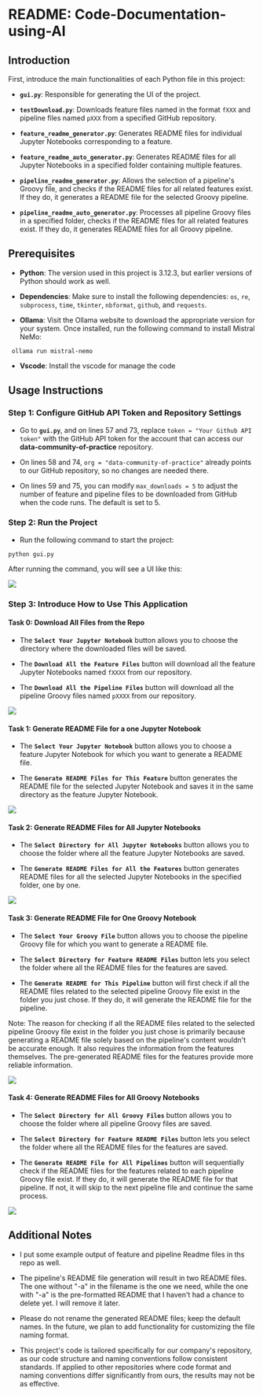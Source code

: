 # README: Code-Documentation-using-AI

## Introduction

First, introduce the main functionalities of each Python file in this project:

- **`gui.py`**: Responsible for generating the UI of the project.

- **`testDownload.py`**: Downloads feature files named in the format `fXXX` and pipeline files named `pXXX` from a specified GitHub repository.

- **`feature_readme_generator.py`**: Generates README files for individual Jupyter Notebooks corresponding to a feature.

- **`feature_readme_auto_generator.py`**: Generates README files for all Jupyter Notebooks in a specified folder containing multiple features.

- **`pipeline_readme_generator.py`**: Allows the selection of a pipeline's Groovy file, and checks if the README files for all related features exist. If they do, it generates a README file for the selected Groovy pipeline.

- **`pipeline_readme_auto_generator.py`**: Processes all pipeline Groovy files in a specified folder, checks if the README files for all related features exist. If they do, it generates README files for all Groovy pipeline.

## Prerequisites

- **Python**: The version used in this project is 3.12.3, but earlier versions of Python should work as well.

- **Dependencies**: Make sure to install the following dependencies: `os`, `re`, `subprocess`, `time`, `tkinter`, `nbformat`, `github`, and `requests`.

- **Ollama**: Visit the Ollama website to download the appropriate version for your system. Once installed, run the following command to install Mistral NeMo:

```
 ollama run mistral-nemo
```

- **Vscode**: Install the vscode for manage the code

## Usage Instructions

### Step 1: Configure GitHub API Token and Repository Settings

- Go to **`gui.py`**, and on lines 57 and 73, replace `token = "Your Github API token"` with the GitHub API token for the account that can access our **data-community-of-practice** repository.

- On lines 58 and 74, `org = "data-community-of-practice"` already points to our GitHub repository, so no changes are needed there.

- On lines 59 and 75, you can modify `max_downloads = 5` to adjust the number of feature and pipeline files to be downloaded from GitHub when the code runs. The default is set to 5.

### Step 2: Run the Project

- Run the following command to start the project:

```
python gui.py
```

After running the command, you will see a UI like this:

![](https://raw.githubusercontent.com/Wendi9805/Code-Documentation-using-AI/refs/heads/main/Images%20for%20README/1.png)

### Step 3: Introduce How to Use This Application

#### Task 0: Download All Files from the Repo

- The **`Select Your Jupyter Notebook`** button allows you to choose the directory where the downloaded files will be saved.

- The **`Download All the Feature Files`** button will download all the feature Jupyter Notebooks named `fXXXX` from our repository.

- The **`Download All the Pipeline Files`** button will download all the pipeline Groovy files named `pXXXX` from our repository.

![](https://raw.githubusercontent.com/Wendi9805/Code-Documentation-using-AI/refs/heads/main/Images%20for%20README/2.jpg)

#### Task 1: Generate README File for a one Jupyter Notebook

- The **`Select Your Jupyter Notebook`** button allows you to choose a feature Jupyter Notebook for which you want to generate a README file.

- The **`Generate README Files for This Feature`** button generates the README file for the selected Jupyter Notebook and saves it in the same directory as the feature Jupyter Notebook.

![](https://raw.githubusercontent.com/Wendi9805/Code-Documentation-using-AI/refs/heads/main/Images%20for%20README/3.jpg)


#### Task 2: Generate README Files for All Jupyter Notebooks

- The **`Select Directory for All Jupyter Notebooks`** button allows you to choose the folder where all the feature Jupyter Notebooks are saved.

- The **`Generate README Files for All the Features`** button generates README files for all the selected Jupyter Notebooks in the specified folder, one by one.

![](https://raw.githubusercontent.com/Wendi9805/Code-Documentation-using-AI/refs/heads/main/Images%20for%20README/4.jpg)

#### Task 3: Generate README File for One Groovy Notebook

- The **`Select Your Groovy File`** button allows you to choose the pipeline Groovy file for which you want to generate a README file.

- The **`Select Directory for Feature README Files`** button lets you select the folder where all the README files for the features are saved.

- The **`Generate README for This Pipeline`** button will first check if all the README files related to the selected pipeline Groovy file exist in the folder you just chose. If they do, it will generate the README file for the pipeline.

Note: The reason for checking if all the README files related to the selected pipeline Groovy file exist in the folder you just chose is primarily because generating a README file solely based on the pipeline's content wouldn't be accurate enough. It also requires the information from the features themselves. The pre-generated README files for the features provide more reliable information.

![](https://raw.githubusercontent.com/Wendi9805/Code-Documentation-using-AI/refs/heads/main/Images%20for%20README/5.jpg)

#### Task 4: Generate README Files for All Groovy Notebooks

- The **`Select Directory for All Groovy Files`** button allows you to choose the folder where all pipeline Groovy files are saved.

- The **`Select Directory for Feature README Files`** button lets you select the folder where all the README files for the features are saved.

- The **`Generate README File for All Pipelines`** button will sequentially check if the README files for the features related to each pipeline Groovy file exist. If they do, it will generate the README file for that pipeline. If not, it will skip to the next pipeline file and continue the same process.

![](https://raw.githubusercontent.com/Wendi9805/Code-Documentation-using-AI/refs/heads/main/Images%20for%20README/6.jpg)

## Additional Notes

- I put some example output of feature and pipeline Readme files in ths repo as well.

- The pipeline's README file generation will result in two README files. The one without "-a" in the filename is the one we need, while the one with "-a" is the pre-formatted README that I haven't had a chance to delete yet. I will remove it later.

- Please do not rename the generated README files; keep the default names. In the future, we plan to add functionality for customizing the file naming format.

- This project's code is tailored specifically for our company's repository, as our code structure and naming conventions follow consistent standards. If applied to other repositories where code format and naming conventions differ significantly from ours, the results may not be as effective.